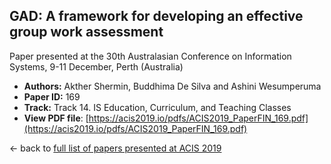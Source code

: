 ## GAD: A framework for developing an effective group work assessment

Paper presented at the 30th Australasian Conference on Information Systems, 9-11 December, Perth (Australia)
- **Authors:** Akther Shermin, Buddhima De Silva and Ashini Wesumperuma
- **Paper ID:** 169
- **Track:** Track 14. IS Education, Curriculum, and Teaching Classes
- **View PDF file**: [https://acis2019.io/pdfs/ACIS2019_PaperFIN_169.pdf](https://acis2019.io/pdfs/ACIS2019_PaperFIN_169.pdf)

&larr; back to [full list of papers presented at ACIS 2019](https://acis2019.io/)